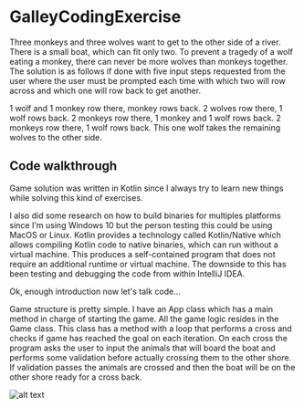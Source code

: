 # GalleyCodingExercise
Three monkeys and three wolves want to get to the other side of a river. There is a small boat, which can fit only two. To prevent a tragedy of a wolf eating a monkey, there can never be more wolves than monkeys together. The solution is as follows if done with five input steps requested from the user where the user must be prompted each time with which two will row across and which one will row back to get another.

1 wolf and 1 monkey row there, monkey rows back. 
2 wolves row there, 1 wolf rows back. 
2 monkeys row there, 1 monkey and 1 wolf rows back. 
2 monkeys row there, 1 wolf rows back. 
This one wolf takes the remaining wolves to the other side.

## Code walkthrough

Game solution was written in Kotlin since I always try to learn new things while solving this kind of exercises.

I also did some research on how to build binaries for multiples platforms since I'm using Windows 10 but the person testing this could be using MacOS or Linux. Kotlin provides a technology called Kotlin/Native which allows compiling Kotlin code to native binaries, which can run without a virtual machine. This produces a self-contained program that does not require an additional runtime or virtual machine. The downside to this has been testing and debugging the code from within IntelliJ IDEA.

Ok, enough introduction now let's talk code...

Game structure is pretty simple. I have an App class which has a main method in charge of starting the game. All the game logic resides in the Game class.
This class has a method with a loop that performs a cross and checks if game has reached the goal on each iteration. On each cross the program asks the user to input the animals that will board the boat and performs some validation before actually crossing them to the other shore. If validation passes the animals are crossed and then the boat will be on the other shore ready for a cross back.

![alt text](https://i.imgur.com/U5la43c.png)
